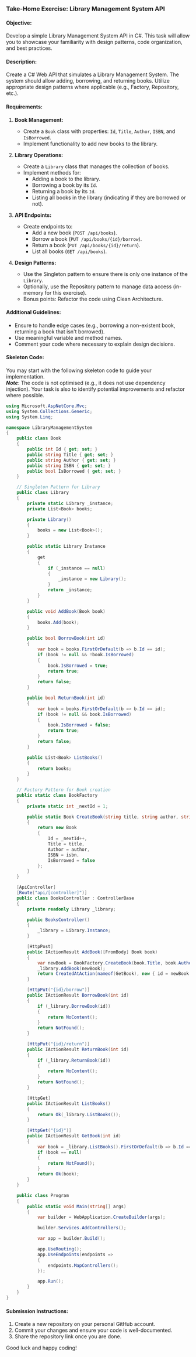 ### Take-Home Exercise: Library Management System API

#### Objective:
Develop a simple Library Management System API in C#. This task will allow you to showcase your familiarity with design patterns, code organization, and best practices.

#### Description:
Create a C# Web API that simulates a Library Management System. The system should allow adding, borrowing, and returning books. Utilize appropriate design patterns where applicable (e.g., Factory, Repository, etc.).

#### Requirements:
1. **Book Management:**
   - Create a `Book` class with properties: `Id`, `Title`, `Author`, `ISBN`, and `IsBorrowed`.
   - Implement functionality to add new books to the library.

2. **Library Operations:**
   - Create a `Library` class that manages the collection of books.
   - Implement methods for:
     - Adding a book to the library.
     - Borrowing a book by its `Id`.
     - Returning a book by its `Id`.
     - Listing all books in the library (indicating if they are borrowed or not).

3. **API Endpoints:**
   - Create endpoints to:
     - Add a new book (`POST /api/books`).
     - Borrow a book (`PUT /api/books/{id}/borrow`).
     - Return a book (`PUT /api/books/{id}/return`).
     - List all books (`GET /api/books`).

4. **Design Patterns:**
   - Use the Singleton pattern to ensure there is only one instance of the `Library`.
   - Optionally, use the Repository pattern to manage data access (in-memory for this exercise).
   - Bonus points: Refactor the code using Clean Architecture.

#### Additional Guidelines:
- Ensure to handle edge cases (e.g., borrowing a non-existent book, returning a book that isn't borrowed).
- Use meaningful variable and method names.
- Comment your code where necessary to explain design decisions.

#### Skeleton Code:
You may start with the following skeleton code to guide your implementation. <br/>
***Note***: The code is not optimised (e.g., it does not use dependency injection). Your task is also to identify potential improvements and refactor where possible.

```csharp
using Microsoft.AspNetCore.Mvc;
using System.Collections.Generic;
using System.Linq;

namespace LibraryManagementSystem
{
    public class Book
    {
        public int Id { get; set; }
        public string Title { get; set; }
        public string Author { get; set; }
        public string ISBN { get; set; }
        public bool IsBorrowed { get; set; }
    }

    // Singleton Pattern for Library
    public class Library
    {
        private static Library _instance;
        private List<Book> books;

        private Library()
        {
            books = new List<Book>();
        }

        public static Library Instance
        {
            get
            {
                if (_instance == null)
                {
                    _instance = new Library();
                }
                return _instance;
            }
        }

        public void AddBook(Book book)
        {
            books.Add(book);
        }

        public bool BorrowBook(int id)
        {
            var book = books.FirstOrDefault(b => b.Id == id);
            if (book != null && !book.IsBorrowed)
            {
                book.IsBorrowed = true;
                return true;
            }
            return false;
        }

        public bool ReturnBook(int id)
        {
            var book = books.FirstOrDefault(b => b.Id == id);
            if (book != null && book.IsBorrowed)
            {
                book.IsBorrowed = false;
                return true;
            }
            return false;
        }

        public List<Book> ListBooks()
        {
            return books;
        }
    }

    // Factory Pattern for Book creation
    public static class BookFactory
    {
        private static int _nextId = 1;

        public static Book CreateBook(string title, string author, string isbn)
        {
            return new Book
            {
                Id = _nextId++,
                Title = title,
                Author = author,
                ISBN = isbn,
                IsBorrowed = false
            };
        }
    }

    [ApiController]
    [Route("api/[controller]")]
    public class BooksController : ControllerBase
    {
        private readonly Library _library;

        public BooksController()
        {
            _library = Library.Instance;
        }

        [HttpPost]
        public IActionResult AddBook([FromBody] Book book)
        {
            var newBook = BookFactory.CreateBook(book.Title, book.Author, book.ISBN);
            _library.AddBook(newBook);
            return CreatedAtAction(nameof(GetBook), new { id = newBook.Id }, newBook);
        }

        [HttpPut("{id}/borrow")]
        public IActionResult BorrowBook(int id)
        {
            if (_library.BorrowBook(id))
            {
                return NoContent();
            }
            return NotFound();
        }

        [HttpPut("{id}/return")]
        public IActionResult ReturnBook(int id)
        {
            if (_library.ReturnBook(id))
            {
                return NoContent();
            }
            return NotFound();
        }

        [HttpGet]
        public IActionResult ListBooks()
        {
            return Ok(_library.ListBooks());
        }

        [HttpGet("{id}")]
        public IActionResult GetBook(int id)
        {
            var book = _library.ListBooks().FirstOrDefault(b => b.Id == id);
            if (book == null)
            {
                return NotFound();
            }
            return Ok(book);
        }
    }

    public class Program
    {
        public static void Main(string[] args)
        {
            var builder = WebApplication.CreateBuilder(args);

            builder.Services.AddControllers();

            var app = builder.Build();

            app.UseRouting();
            app.UseEndpoints(endpoints =>
            {
                endpoints.MapControllers();
            });

            app.Run();
        }
    }
}
```

#### Submission Instructions:
1. Create a new repository on your personal GitHub account.
2. Commit your changes and ensure your code is well-documented.
3. Share the repository link once you are done.

Good luck and happy coding!
